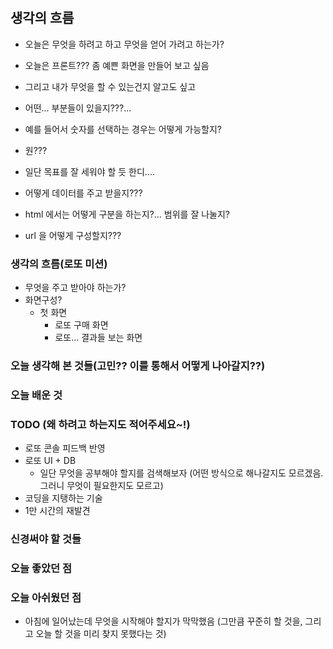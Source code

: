 # 

## 생각의 흐름

- 오늘은 무엇을 하려고 하고 무엇을 얻어 가려고 하는가?
- 오늘은 프론트??? 좀 예쁜 화면을 만들어 보고 싶음
- 그리고 내가 무엇을 할 수 있는건지 알고도 싶고  

- 어떤... 부분들이 있을지???... 
- 예를 들어서 숫자를 선택하는 경우는 어떻게 가능할지?
- 원??? 
- 일단 목표를 잘 세워야 할 듯 한디....
- 어떻게 데이터를 주고 받을지???

- html 에서는 어떻게 구분을 하는지?... 범위를 잘 나눌지?
- url 을 어떻게 구성할지??? 



### 생각의 흐름(로또 미션)

- 무엇을 주고 받아야 하는가? 
- 화면구성?
    - 첫 화면
        - 로또 구매 화면
        - 로또... 결과들 보는 화면
        

### 오늘 생각해 본 것들(고민?? 이를 통해서 어떻게 나아갈지??)

### 오늘 배운 것


### TODO (왜 하려고 하는지도 적어주세요~!)

- 로또 콘솔 피드백 반영
- 로또 UI + DB
  - 일단 무엇을 공부해야 할지를 검색해보자 (어떤 방식으로 해나갈지도 모르겠음. 그러니 무엇이 필요한지도 모르고)
- 코딩을 지탱하는 기술
- 1만 시간의 재발견





### 신경써야 할 것들




### 오늘 좋았던 점

### 오늘 아쉬웠던 점

- 아침에 일어났는데 무엇을 시작해야 할지가 막막했음 (그만큼 꾸준히 할 것을, 그리고 오늘 할 것을 미리 찾지 못했다는 것)
